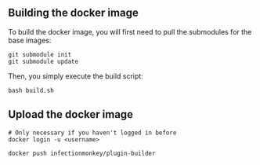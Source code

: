 ## Building the docker image

To build the docker image, you will first need to pull the submodules for the
base images:

```
git submodule init
git submodule update
```

Then, you simply execute the build script:

```
bash build.sh
```

## Upload the docker image

```
# Only necessary if you haven't logged in before
docker login -u <username>

docker push infectionmonkey/plugin-builder
```
